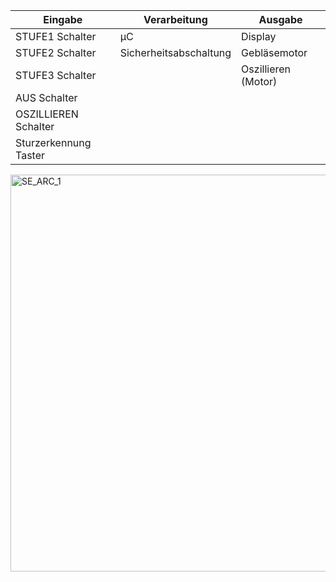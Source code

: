|    Eingabe            |   Verarbeitung        |    Ausgabe     |
| -------------         |   -------------       | -------------  |
| STUFE1 Schalter       | µC                    |    Display     |
| STUFE2 Schalter       | Sicherheitsabschaltung|    Gebläsemotor|
| STUFE3 Schalter       |                       |    Oszillieren (Motor)|
| AUS Schalter          |                       |                |
| OSZILLIEREN Schalter  |                       |                |
| Sturzerkennung Taster |                       |                |


<img width="1021" height="635" alt="SE_ARC_1" src="https://github.com/user-attachments/assets/7ecaefed-9219-4191-a3e7-01cf64c9748c" />
